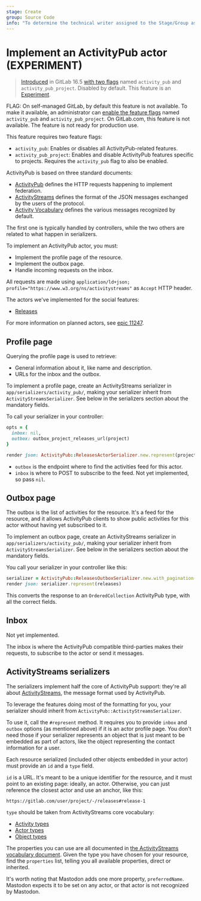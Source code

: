 ```yaml
---
stage: Create
group: Source Code
info: "To determine the technical writer assigned to the Stage/Group associated with this page, see https://about.gitlab.com/handbook/product/ux/technical-writing/#assignments"
---
```


# Implement an ActivityPub actor **(EXPERIMENT)**

> [Introduced](https://gitlab.com/gitlab-org/gitlab/-/merge_requests/127023) in GitLab 16.5 [with two flags](../../../administration/feature_flags.md) named `activity_pub` and `activity_pub_project`. Disabled by default. This feature is an [Experiment](../../../policy/experiment-beta-support.md).

FLAG:
On self-managed GitLab, by default this feature is not available. To make it available,
an administrator can [enable the feature flags](../../../administration/feature_flags.md)
named `activity_pub` and `activity_pub_project`.
On GitLab.com, this feature is not available.
The feature is not ready for production use.

This feature requires two feature flags:

- `activity_pub`: Enables or disables all ActivityPub-related features.
- `activity_pub_project`: Enables and disable ActivityPub features specific to
  projects. Requires the `activity_pub` flag to also be enabled.

ActivityPub is based on three standard documents:

- [ActivityPub](https://www.w3.org/TR/activitypub/) defines the HTTP
  requests happening to implement federation.
- [ActivityStreams](https://www.w3.org/TR/activitystreams-core/) defines the
  format of the JSON messages exchanged by the users of the protocol.
- [Activity Vocabulary](https://www.w3.org/TR/activitystreams-vocabulary/)
  defines the various messages recognized by default.

The first one is typically handled by controllers, while the two others are
related to what happen in serializers.

To implement an ActivityPub actor, you must:

- Implement the profile page of the resource.
- Implement the outbox page.
- Handle incoming requests on the inbox.

All requests are made using
`application/ld+json; profile="https://www.w3.org/ns/activitystreams"` as `Accept` HTTP header.

The actors we've implemented for the social features:

- [Releases](releases.md)

For more information on planned actors, see [epic 11247](https://gitlab.com/groups/gitlab-org/-/epics/11247).

## Profile page

Querying the profile page is used to retrieve:

- General information about it, like name and description.
- URLs for the inbox and the outbox.

To implement a profile page, create an ActivityStreams
serializer in `app/serializers/activity_pub/`, making your serializer
inherit from `ActivityStreamsSerializer`. See below in the serializers
section about the mandatory fields.

To call your serializer in your controller:

```ruby
opts = {
  inbox: nil,
  outbox: outbox_project_releases_url(project)
}

render json: ActivityPub::ReleasesActorSerializer.new.represent(project, opts)
```

- `outbox` is the endpoint where to find the activities feed for this
actor.
- `inbox` is where to POST to subscribe to the feed. Not yet implemented, so pass `nil`.

## Outbox page

The outbox is the list of activities for the resource. It's a feed for the
resource, and it allows ActivityPub clients to show public activities for
this actor without having yet subscribed to it.

To implement an outbox page, create an ActivityStreams
serializer in `app/serializers/activity_pub/`, making your serializer
inherit from `ActivityStreamsSerializer`. See below in the serializers
section about the mandatory fields.

You call your serializer in your controller like this:

```ruby
serializer = ActivityPub::ReleasesOutboxSerializer.new.with_pagination(request, response)
render json: serializer.represent(releases)
```

This converts the response to an `OrderedCollection`
ActivityPub type, with all the correct fields.

## Inbox

Not yet implemented.

The inbox is where the ActivityPub compatible third-parties makes their
requests, to subscribe to the actor or send it messages.

## ActivityStreams serializers

The serializers implement half the core of ActivityPub support: they're all
about [ActivityStreams](https://www.w3.org/TR/activitystreams-core/), the
message format used by ActivityPub.

To leverage the features doing most of the formatting for you, your
serializer should inherit from `ActivityPub::ActivityStreamsSerializer`.

To use it, call the `#represent` method. It requires you to provide
`inbox` and `outbox` options (as mentioned above) if it
is an actor profile page. You don't need those if your serializer
represents an object that is just meant to be embedded as part of actors,
like the object representing the contact information for a user.

Each resource serialized (included other objects embedded in your
actor) must provide an `id` and a `type` field.

`id` is a URL. It's meant to be a unique identifier for the resource, and
it must point to an existing page: ideally, an actor. Otherwise, you can
just reference the closest actor and use an anchor, like this:

```plaintext
https://gitlab.com/user/project/-/releases#release-1
```

`type` should be taken from ActivityStreams core vocabulary:

- [Activity types](https://www.w3.org/TR/activitystreams-vocabulary/#activity-types)
- [Actor types](https://www.w3.org/TR/activitystreams-vocabulary/#actor-types)
- [Object types](https://www.w3.org/TR/activitystreams-vocabulary/#object-types)

The properties you can use are all documented in
[the ActivityStreams vocabulary document](https://www.w3.org/TR/activitystreams-vocabulary).
Given the type you have chosen for your resource, find the
`properties` list, telling you all available properties, direct or
inherited.

It's worth noting that Mastodon adds one more property, `preferredName`.
Mastodon expects it to be set on any actor, or that actor is not recognized by
Mastodon.
